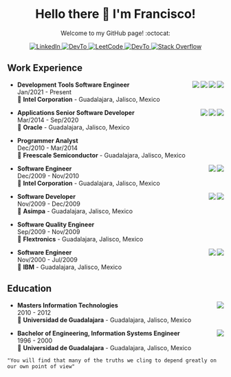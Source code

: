 <!--

# Hello there

**frantizek/frantizek** is a ✨ _special_ ✨ repository because its `README.md` (this file) appears on your GitHub profile.

Here are some ideas to get you started:

- 🔭 I’m currently working on ...
- 🌱 I’m currently learning ...
- 👯 I’m looking to collaborate on ...
- 🤔 I’m looking for help with ...
- 💬 Ask me about ...
- 📫 How to reach me: ...
- 😄 Pronouns: ...
- ⚡ Fun fact: ...

"You will find that many of the truths we cling to depend greatly on our own point of view" 

“Overwhelming odds, tough target, scant chance of survival, business as usual for Rogue Squadron.” 

"Do or do not. There is no try."

-->

<h1 align="center">
  Hello there 👋 I'm Francisco!
</h1>

<p align="center">
  Welcome to my GitHub page! :octocat:
</p>

<p align="center">
  <a
    href="https://www.linkedin.com/in/fruvalc/"
    target="_blank">
    <img
      alt="LinkedIn"
      src="https://img.shields.io/badge/linkedin-%230077B5.svg?&style=for-the-badge&logo=linkedin&logoColor=white"
    />
  </a>
  <a
    href="https://www.hackerrank.com/frantizek/"
    target="_blank">
    <img
      alt="DevTo"
        src="https://img.shields.io/badge/-Hackerrank-2EC866?style=for-the-badge&logo=HackerRank&logoColor=white"
    />
  </a>
  <a
    href="https://leetcode.com/frantizek/"
    target="_blank">
    <img
      alt="LeetCode"
      src="https://img.shields.io/badge/-LeetCode-FFA116?style=for-the-badge&logo=LeetCode&logoColor=black"
    />
  </a>
  <a
    href="https://dev.to/frantizek/"
    target="_blank">
    <img
      alt="DevTo"
      src="https://img.shields.io/badge/dev.to-0A0A0A?style=for-the-badge&logo=devdotto&logoColor=white"
    />
  </a>
  <a
    href=https://stackoverflow.com/users/14416831/frantizek"
    target="_blank">
    <img
      alt="Stack Overflow"
    src="https://img.shields.io/badge/Stack_Overflow-FE7A16?style=for-the-badge&logo=stack-overflow&logoColor=white"
    />
  </a>
</p>

## Work Experience

<img align="right" src="https://img.shields.io/badge/GitHub-100000?style=for-the-badge&logo=github&logoColor=white" />
<img align="right" src="https://img.shields.io/badge/C%23-239120?style=for-the-badge&logo=c-sharp&logoColor=white" />
<img align="right" src="https://img.shields.io/badge/Python-3776AB?style=for-the-badge&logo=python&logoColor=white" />
<!--img align="right" src="https://img.shields.io/badge/Notepad++-90E59A.svg?style=for-the-badge&logo=notepad%2B%2B&logoColor=black" />
<img align="right" src="https://img.shields.io/badge/PyCharm-000000.svg?&style=for-the-badge&logo=PyCharm&logoColor=white" />
<img align="right" src="https://img.shields.io/badge/Visual_Studio-5C2D91?style=for-the-badge&logo=visual%20studio&logoColor=white" /-->
<img align="right" src="https://img.shields.io/badge/Jira-0052CC?style=for-the-badge&logo=Jira&logoColor=white" />

- **Development Tools Software Engineer**\
Jan/2021 - Present\
📍 **Intel Corporation** - Guadalajara, Jalisco, Mexico

<img align="right" src="https://img.shields.io/badge/Perl-39457E?style=for-the-badge&logo=perl&logoColor=white" />
<img align="right" src="https://img.shields.io/badge/Shell_Script-121011?style=for-the-badge&logo=gnu-bash&logoColor=white" />
<img align="right" src="https://img.shields.io/badge/Python-14354C?style=for-the-badge&logo=python&logoColor=white" />

- **Applications Senior Software Developer**\
Mar/2014 - Sep/2020\
📍 **Oracle** - Guadalajara, Jalisco, Mexico


- **Programmer Analyst**\
Dec/2010 - Mar/2014\
📍 **Freescale Semiconductor** - Guadalajara, Jalisco, Mexico

<img align="right" src="https://img.shields.io/badge/Perl-39457E?style=for-the-badge&logo=perl&logoColor=white" />
<img align="right" src="https://img.shields.io/badge/VIM-%2311AB00.svg?&style=for-the-badge&logo=vim&logoColor=white" />

- **Software Engineer**\
Dec/2009 - Nov/2010\
📍 **Intel Corporation** - Guadalajara, Jalisco, Mexico

<img align="right" src="https://img.shields.io/badge/Java-ED8B00?style=for-the-badge&logo=openjdk&logoColor=white" />
<img align="right" src="https://img.shields.io/badge/Joomla-5091CD?style=for-the-badge&logo=joomla&logoColor=white" />

- **Software Developer**\
Nov/2009 - Dec/2009\
📍 **Asimpa** - Guadalajara, Jalisco, Mexico


- **Software Quality Engineer**\
Sep/2009 - Nov/2009\
📍 **Flextronics** - Guadalajara, Jalisco, Mexico


<img align="right" src="https://img.shields.io/badge/Perl-39457E?style=for-the-badge&logo=perl&logoColor=white" />
<img align="right" src="https://img.shields.io/badge/Shell_Script-121011?style=for-the-badge&logo=gnu-bash&logoColor=white" />

- **Software Engineer**\
Nov/2000 - Jul/2009\
📍 **IBM** - Guadalajara, Jalisco, Mexico

## Education


<img align="right" src="https://img.shields.io/badge/Universidad_de_Guadalajara-CUCEA-darkturquoise" />
                                                                                                      
- **Masters Information Technologies**\
2010 - 2012\
📍 **Universidad de Guadalajara** - Guadalajara, Jalisco, Mexico

<img align="right" src="https://img.shields.io/badge/Universidad_de_Guadalajara-CUCEI-orange" />

- **Bachelor of Engineering, Information Systems Engineer**\
1996 - 2000\
📍 **Universidad de Guadalajara** - Guadalajara, Jalisco, Mexico




``` 
"You will find that many of the truths we cling to depend greatly on our own point of view" 
```
